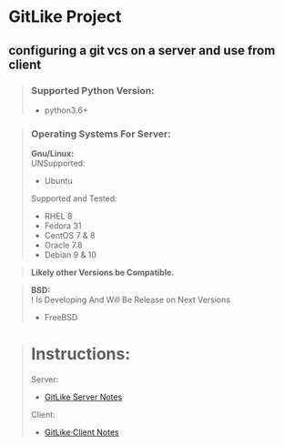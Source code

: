 # GitLike Project<br>

## **configuring a git vcs on a server and use from client**<br>
>### Supported Python Version:
>- python3.6+
>

>### Operating Systems For Server:
>**Gnu/Linux:**<br>
>UNSupported:<br>
>- Ubuntu<br>
>
>Supported and Tested:<br>
>- RHEL 8
>- Fedora 31<br>
>- CentOS 7 & 8<br>
>- Oracle 7.8<br>
>- Debian 9 & 10<br>

>**Likely other Versions be Compatible.**<br>
>

>**BSD:**<br>
> ! Is Developing And Will Be Release on Next Versions
>- FreeBSD
>

># Instructions:<br>
> Server:<br>
>- [GitLike Server Notes](https://gitlab.com/omid7798/git-server-config/-/blob/server/GITLIKE_SERVER.md)<br>
>
>Client:<br>
>- [GitLike Client Notes](https://gitlab.com/omid7798/git-server-config/-/blob/client/GITLIKE_CLIENT.md)<br>
>
